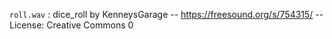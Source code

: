 `roll.wav` : dice_roll by KenneysGarage -- https://freesound.org/s/754315/ -- License: Creative Commons 0